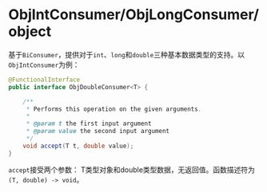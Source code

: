 # ObjIntConsumer/ObjLongConsumer/object

基于`BiConsumer`，提供对于`int`、`long`和`double`三种基本数据类型的支持。以`ObjIntConsumer`为例：

```java
@FunctionalInterface
public interface ObjDoubleConsumer<T> {

    /**
     * Performs this operation on the given arguments.
     *
     * @param t the first input argument
     * @param value the second input argument
     */
    void accept(T t, double value);
}
```
`accept`接受两个参数： T类型对象和double类型数据，无返回值。函数描述符为`(T, double) -> void`。
